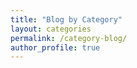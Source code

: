 ```yaml
---
title: "Blog by Category"
layout: categories
permalink: /category-blog/
author_profile: true
---
```

